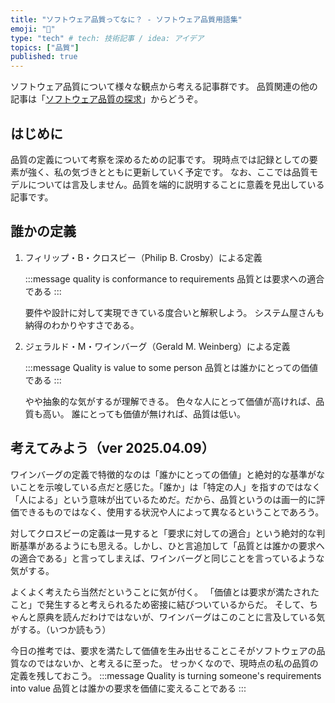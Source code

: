 ```yaml
---
title: "ソフトウェア品質ってなに？ - ソフトウェア品質用語集"
emoji: "🎯"
type: "tech" # tech: 技術記事 / idea: アイデア
topics: ["品質"]
published: true
---
```

ソフトウェア品質について様々な観点から考える記事群です。
品質関連の他の記事は「[ソフトウェア品質の探求](https://zenn.dev/sway/articles/quality_index_list)」からどうぞ。


## はじめに
品質の定義について考察を深めるための記事です。
現時点では記録としての要素が強く、私の気づきとともに更新していく予定です。
なお、ここでは品質モデルについては言及しません。品質を端的に説明することに意義を見出している記事です。


## 誰かの定義


1. フィリップ・B・クロスビー（Philip B. Crosby）による定義

   :::message
   quality is conformance to requirements
   品質とは要求への適合である
   :::

   要件や設計に対して実現できている度合いと解釈しよう。
   システム屋さんも納得のわかりやすさである。


1. ジェラルド・M・ワインバーグ（Gerald M. Weinberg）による定義

   :::message
   Quality is value to some person
   品質とは誰かにとっての価値である
   :::

   やや抽象的な気がするが理解できる。
   色々な人にとって価値が高ければ、品質も高い。
   誰にとっても価値が無ければ、品質は低い。


## 考えてみよう（ver 2025.04.09）

   ワインバーグの定義で特徴的なのは「誰かにとっての価値」と絶対的な基準がないことを示唆している点だと感じた。「誰か」は「特定の人」を指すのではなく「人による」という意味が出ているためだ。だから、品質というのは画一的に評価できるものではなく、使用する状況や人によって異なるということであろう。

   対してクロスビーの定義は一見すると「要求に対しての適合」という絶対的な判断基準があるようにも思える。しかし、ひと言追加して「品質とは誰かの要求への適合である」と言ってしまえば、ワインバーグと同じことを言っているような気がする。

   よくよく考えたら当然だということに気が付く。
   「価値とは要求が満たされたこと」で発生すると考えられるため密接に結びついているからだ。
   そして、ちゃんと原典を読んだわけではないが、ワインバーグはこのことに言及している気がする。（いつか読もう）

   今日の推考では、要求を満たして価値を生み出せることこそがソフトウェアの品質なのではないか、と考えるに至った。
   せっかくなので、現時点の私の品質の定義を残しておこう。
   :::message
   Quality is turning someone's requirements into value
   品質とは誰かの要求を価値に変えることである
   :::
